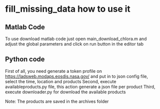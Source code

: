 # fill_missing_data how to use it

## Matlab Code

To use download matlab code just open main_download_chlora.m and adjust the global parameters and click on run button in the editor tab

## Python code 

First of all, you need generate a token profile on https://ladsweb.modaps.eosdis.nasa.gov/ and put in to json config file, select the time, location and products
Second, execute availableproducts.py file, this action generate a json file per product
Third, execute downloader.py for download the available products

Note: The products are saved in the archives folder
